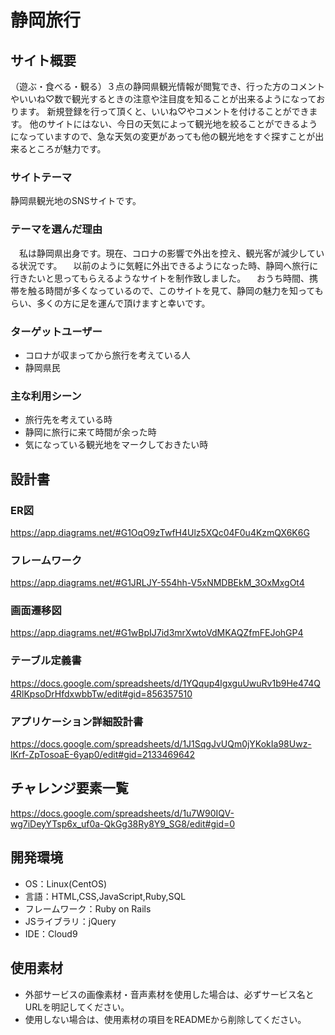 # **静岡旅行**

## サイト概要
（遊ぶ・食べる・観る）３点の静岡県観光情報が閲覧でき、行った方のコメントやいいね♡数で観光するときの注意や注目度を知ることが出来るようになっております。
新規登録を行って頂くと、いいね♡やコメントを付けることができます。
他のサイトにはない、今日の天気によって観光地を絞ることができるようになっていますので、急な天気の変更があっても他の観光地をすぐ探すことが出来るところが魅力です。

### サイトテーマ
静岡県観光地のSNSサイトです。

### テーマを選んだ理由
　私は静岡県出身です。現在、コロナの影響で外出を控え、観光客が減少している状況です。
　以前のように気軽に外出できるようになった時、静岡へ旅行に行きたいと思ってもらえるようなサイトを制作致しました。
　おうち時間、携帯を触る時間が多くなっているので、このサイトを見て、静岡の魅力を知ってもらい、多くの方に足を運んで頂けますと幸いです。
### ターゲットユーザー
* コロナが収まってから旅行を考えている人
* 静岡県民

### 主な利用シーン
* 旅行先を考えている時
* 静岡に旅行に来て時間が余った時
* 気になっている観光地をマークしておきたい時

## 設計書

### ER図
https://app.diagrams.net/#G1OqO9zTwfH4Ulz5XQc04F0u4KzmQX6K6G
### フレームワーク
https://app.diagrams.net/#G1JRLJY-554hh-V5xNMDBEkM_3OxMxgOt4
### 画面遷移図
https://app.diagrams.net/#G1wBpIJ7id3mrXwtoVdMKAQZfmFEJohGP4
### テーブル定義書
https://docs.google.com/spreadsheets/d/1YQqup4lgxguUwuRv1b9He474Q4RlKpsoDrHfdxwbbTw/edit#gid=856357510
### アプリケーション詳細設計書
https://docs.google.com/spreadsheets/d/1J1SqgJvUQm0jYKokIa98Uwz-lKrf-ZpTosoaE-6yap0/edit#gid=2133469642

## チャレンジ要素一覧
https://docs.google.com/spreadsheets/d/1u7W90IQV-wg7iDeyYTsp6x_uf0a-QkGg38Ry8Y9_SG8/edit#gid=0

## 開発環境
- OS：Linux(CentOS)
- 言語：HTML,CSS,JavaScript,Ruby,SQL
- フレームワーク：Ruby on Rails
- JSライブラリ：jQuery
- IDE：Cloud9

## 使用素材
- 外部サービスの画像素材・音声素材を使用した場合は、必ずサービス名とURLを明記してください。
- 使用しない場合は、使用素材の項目をREADMEから削除してください。